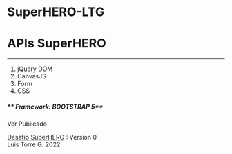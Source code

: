 # SuperHERO-LTG

<h1>APIs SuperHERO</h1>
<hr>

<ol>
  <li>jQuery DOM</li>
  <li>CanvasJS</li>
   <li>Form</li>
  <li>CSS</li>
 
  </ol>
  
  <h5>** Framework: BOOTSTRAP 5**</h5>
  
 
  <p>Ver Publicado</p>
  <a href="https://latiscool.github.io/SuperHERO-LTG/">Desafio SuperHERO</a> : Version 0<br>
  Luis Torre G. 2022

